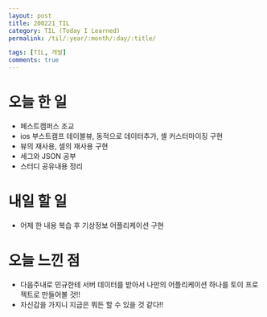 ```yaml
---
layout: post
title: 200221_TIL
category: TIL (Today I Learned)
permalink: /til/:year/:month/:day/:title/

tags: [TIL, 개발]
comments: true
---
```


# 오늘 한 일

- 페스트캠퍼스 조교
- ios 부스트캠프 테이블뷰, 동적으로 데이터추가, 셀 커스터마이징 구현
- 뷰의 재사용, 셀의 재사용 구현
- 세그와 JSON 공부
- 스터디 공유내용 정리

# 내일 할 일

- 어제 한 내용 복습 후 기상정보 어플리케이션 구현

# 오늘 느낀 점

- 다음주내로 민규한테 서버 데이터를 받아서 나만의 어플리케이션 하나를 토이 프로젝트로 만들어볼 것!!
- 자신감을 가지니 지금은 뭐든 할 수 있을 것 같다!!
